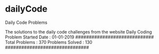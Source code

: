 # dailyCode
Daily Code Problems


The solutions to the daily code challenges from the website Daily Coding Problem
Started Date : 01-01-2019
#############################
Total Problems : 370
Problems  Solved : 130
###############################
